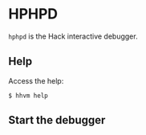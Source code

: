 
# HPHPD

`hphpd` is the Hack interactive debugger.

## Help

Access the help:

    $ hhvm help

## Start the debugger
